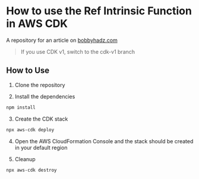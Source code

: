 # How to use the Ref Intrinsic Function in AWS CDK

A repository for an article on
[bobbyhadz.com](https://bobbyhadz.com/blog/ref-intrinsic-function-aws-cdk)

> If you use CDK v1, switch to the cdk-v1 branch

## How to Use

1. Clone the repository

2. Install the dependencies

```bash
npm install
```

3. Create the CDK stack

```bash
npx aws-cdk deploy
```

4. Open the AWS CloudFormation Console and the stack should be created in your
   default region

5. Cleanup

```bash
npx aws-cdk destroy
```
